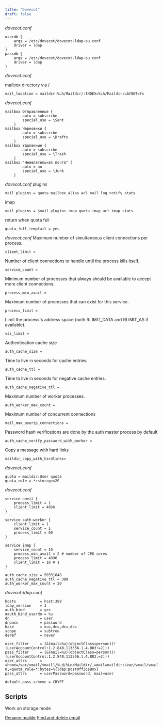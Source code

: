 ```yaml
---
title: "Dovecot"
draft: false
---
```


_dovecot.conf_

```text
userdb {
    args = /etc/dovecot/dovecot-ldap-ou.conf
    driver = ldap
}
passdb {
    args = /etc/dovecot/dovecot-ldap-ou.conf
    driver = ldap
}
```

_dovecot.conf_

mailbox directory via /
``` text
mail_location = maildir:%Lh/Maildir/:INDEX=%Lh/Maildir:LAYOUT=fs
```

_dovecot.conf_

```text
mailbox Отправленные {
        auto = subscribe
        special_use = \Sent
    }
mailbox Черновики {
        auto = subscribe
        special_use = \Drafts
    }
mailbox Удаленные {
        auto = subscribe
        special_use = \Trash
    }
mailbox "Нежелательная почта" {
        auto = no
        special_use = \Junk
    }
```

_dovecot.conf_
plugins

```text
mail_plugins = quota mailbox_alias acl mail_log notify stats
```

imap

```text
mail_plugins = $mail_plugins imap_quota imap_acl imap_stats
```

return when quota full

```text
quota_full_tempfail = yes
```

_dovecot.conf_
Maximum number of simultaneous client connections per process.

```text
client_limit =
```

Number of client connections to handle until the process kills itself.

```text
service_count =
```

Minimum number of processes that always should be available to accept more client connections.

```text
process_min_avail =
```

Maximum number of processes that can exist for this service.

```text
process_limit =
```

Limit the process's address space (both RLIMIT_DATA and RLIMIT_AS if available).

```text
vsz_limit =
```

Authentication cache size

```text
auth_cache_size =
```

Time to live in seconds for cache entries.

```text
auth_cache_ttl =
```

Time to live in seconds for negative cache entries.

```text
auth_cache_negative_ttl =
```

Maximum number of worker processes.

```text
auth_worker_max_count =
```

Maximum number of concurrent connections

```text
mail_max_userip_connections =
```

Password hash verifications are done by the auth master process by default

```text
auth_cache_verify_password_with_worker =
```

Copy a message with hard links

```text
maildir_copy_with_hardlinks=
```

_dovecot.conf_

```text
quota = maildir:User quota
quota_rule = *:storage=2G
```

_dovecot.conf_

```text
service anvil {
    process_limit = 1
    client_limit = 4096
}

service auth-worker {
    client_limit = 1
    service_count = 1
    process_limit = 60
}

service imap {
    service_count = 10
    process_min_avail = 2 # number of CPU cores
    process_limit = 4096
    client_limit = 10 # 1
}
```

```text
auth_cache_size = 50331648
auth_cache_negative_ttl = 300
auth_worker_max_count = 30
```

_dovecot-ldap.conf_

```text
hosts           = host:389
ldap_version    = 3
auth_bind       = yes
#auth_bind_userdn = %u
dn              = user
dnpass          = password
base            = ou=,dc=,dc=,dc=
scope           = subtree
deref           = never

user_filter     = (&(mail=%u)(objectClass=person)(!(userAccountControl:1.2.840.113556.1.4.803:=2)))
pass_filter     = (&(mail=%u)(objectClass=person)(!(userAccountControl:1.2.840.113556.1.4.803:=2)))
user_attrs      = =home=/var/vmail/vmail1/%Ld/%Ln/Maildir/,=mail=maildir:/var/vmail/vmail1/%Ld/%Ln/Maildir/:UTF-8,=quota_rule=*:bytes=%{ldap:postOfficeBox}
pass_attrs      = userPassword=password, mail=user

default_pass_scheme = CRYPT
```

## Scripts

Work on storage mode

[Rename maildir](https://github.com/pgalonza/Notes-files/blob/main/dovecot/scripts/rename.py)
[Find and delete email](https://github.com/pgalonza/Notes-files/blob/main/dovecot/scripts/maildir.py)
